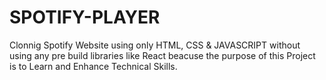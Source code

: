 # SPOTIFY-PLAYER
Clonnig Spotify Website using only HTML, CSS &amp; JAVASCRIPT without using any pre build libraries like React beacuse the purpose of this Project is to Learn and Enhance Technical Skills.
